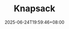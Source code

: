 ---
weight: 999
title: "Knapsack"
description: ""
icon: "article"
date: "2025-06-24T19:59:46+08:00"
lastmod: "2025-06-24T19:59:46+08:00"
draft: true
toc: true
---
